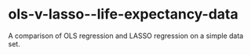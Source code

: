 # ols-v-lasso--life-expectancy-data
A comparison of OLS regression and LASSO regression on a simple data set.
